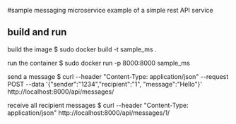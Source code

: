 #sample messaging microservice
example of a simple rest API service 

## build and run

build the image
$ sudo docker build -t sample_ms .

run the container
$ sudo docker run -p 8000:8000 sample_ms

send a message
$ curl --header "Content-Type: application/json"  --request POST --data '{"sender":"1234","recipient":"1", "message":"Hello"}'  http://localhost:8000/api/messages/

receive all recipient messages
$ curl --header "Content-Type: application/json"  http://localhost:8000/api/messages/1/